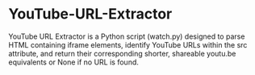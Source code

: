 # YouTube-URL-Extractor
YouTube URL Extractor is a Python script (watch.py) designed to parse HTML containing iframe elements, identify YouTube URLs within the src attribute, and return their corresponding shorter, shareable youtu.be equivalents or None if no URL is found.
